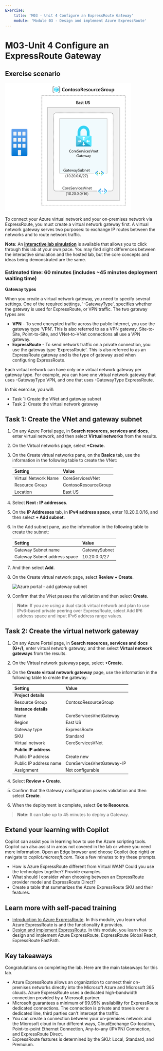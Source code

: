 ```yaml
---
Exercise:
    title: 'M03 - Unit 4 Configure an ExpressRoute Gateway'
    module: 'Module 03 - Design and implement Azure ExpressRoute'
---
```

# M03-Unit 4 Configure an ExpressRoute Gateway

## Exercise scenario

![Diagram of virtual network gateway.](../media/4-exercise-configure-expressroute-gateway.png)

To connect your Azure virtual network and your on-premises network via ExpressRoute, you must create a virtual network gateway first. A virtual network gateway serves two purposes: to exchange IP routes between the networks and to route network traffic.

**Note:** An **[interactive lab simulation](https://mslabs.cloudguides.com/guides/AZ-700%20Lab%20Simulation%20-%20Configure%20an%20ExpressRoute%20gateway)** is available that allows you to click through this lab at your own pace. You may find slight differences between the interactive simulation and the hosted lab, but the core concepts and ideas being demonstrated are the same.

### Estimated time: 60 minutes (includes ~45 minutes deployment waiting time)

**Gateway types**

When you create a virtual network gateway, you need to specify several settings. One of the required settings, '-GatewayType', specifies whether the gateway is used for ExpressRoute, or VPN traffic. The two gateway types are:

- **VPN** - To send encrypted traffic across the public Internet, you use the gateway type 'VPN'. This is also referred to as a VPN gateway. Site-to-Site, Point-to-Site, and VNet-to-VNet connections all use a VPN gateway.
- **ExpressRoute** - To send network traffic on a private connection, you use the gateway type 'ExpressRoute'. This is also referred to as an ExpressRoute gateway and is the type of gateway used when configuring ExpressRoute.

Each virtual network can have only one virtual network gateway per gateway type. For example, you can have one virtual network gateway that uses -GatewayType VPN, and one that uses -GatewayType ExpressRoute.

In this exercise, you will:

- Task 1: Create the VNet and gateway subnet
- Task 2: Create the virtual network gateway

## Task 1: Create the VNet and gateway subnet

1. On any Azure Portal page, in **Search resources, services and docs**, enter virtual network, and then select **Virtual networks** from the results.

1. On the Virtual networks page, select **+Create**.

1. On the Create virtual networks pane, on the **Basics** tab, use the information in the following table to create the VNet:

   | **Setting**          | **Value**                        |
   | -------------------- | -------------------------------- |
   | Virtual Network Name | CoreServicesVNet                 |
   | Resource Group       | ContosoResourceGroup             |
   | Location             | East US                          |

1. Select **Next : IP addresses**.

1. On the **IP Addresses** tab, in **IPv4 address space**, enter 10.20.0.0/16, and then select **+ Add subnet**.

1. In the Add subnet pane, use the information in the following table to create the subnet:

   | **Setting**                  | **Value**     |
   | ---------------------------- | ------------- |
   | Gateway Subnet name          | GatewaySubnet |
   | Gateway Subnet address space | 10.20.0.0/27  |

1. And then select **Add**.

1. On the Create virtual network page, select **Review + Create**.

   ![Azure portal - add gateway subnet](../media/add-gateway-subnet.png)

1. Confirm that the VNet passes the validation and then select **Create**.

>**Note:** If you are using a dual stack virtual network and plan to use IPv6-based private peering over ExpressRoute, select Add IP6 address space and input IPv6 address range values.

## Task 2: Create the virtual network gateway

1. On any Azure Portal page, in **Search resources, services and docs (G+/)**, enter virtual network gateway, and then select **Virtual network gateways** from the results.

1. On the Virtual network gateways page, select **+Create**.

1. On the **Create virtual network gateway** page, use the information in the following table to create the gateway:

   | **Setting**               | **Value**                  |
   | ------------------------- | -------------------------- |
   | **Project details**       |                            |
   | Resource Group            | ContosoResourceGroup       |
   | **Instance details**      |                            |
   | Name                      | CoreServicesVnetGateway    |
   | Region                    | East US                    |
   | Gateway type              | ExpressRoute               |
   | SKU                       | Standard                   |
   | Virtual network           | CoreServicesVNet           |
   | **Public IP address**     |                            |
   | Public IP address         | Create new                 |
   | Public IP address name    | CoreServicesVnetGateway-IP |
   | Assignment                | Not configurable           |

1. Select **Review + Create**.

1. Confirm that the Gateway configuration passes validation and then select **Create**.

1. When the deployment is complete, select **Go to Resource**.

>**Note:** It can take up to 45 minutes to deploy a Gateway.

## Extend your learning with Copilot

Copilot can assist you in learning how to use the Azure scripting tools. Copilot can also assist in areas not covered in the lab or where you need more information. Open an Edge browser and choose Copilot (top right) or navigate to *copilot.microsoft.com*. Take a few minutes to try these prompts.
+ How is Azure ExpressRoute different from Virtual WAN? Could you use the technolgies together? Provide examples.
+ What should I consider when choosing between an ExpressRoute provider model and ExpressRoute Direct?
+ Create a table that summarizes the Azure ExpressRoute SKU and their features.

## Learn more with self-paced training

+ [Introduction to Azure ExpressRoute](https://learn.microsoft.com/training/modules/intro-to-azure-expressroute/). In this module, you learn what Azure ExpressRoute is and the functionality it provides.
+ [Design and implement ExpressRoute](https://learn.microsoft.com/training/modules/design-implement-azure-expressroute/). In this module, you learn how to design and implement Azure ExpressRoute, ExpressRoute Global Reach, ExpressRoute FastPath.

## Key takeaways

Congratulations on completing the lab. Here are the main takeaways for this lab. 
+ Azure ExpressRoute allows an organization to connect their on-premises networks directly into the Microsoft Azure and Microsoft 365 clouds. Azure ExpressRoute uses a dedicated high-bandwidth connection provided by a Microsoft partner.
+ Microsoft guarantees a minimum of 99.95% availability for ExpressRoute dedicated connections. The connection is private and travels over a dedicated line, third parties can't intercept the traffic.
+ You can create a connection between your on-premises network and the Microsoft cloud in four different ways, CloudExchange Co-location, Point-to-point Ethernet Connection, Any-to-any (IPVPN) Connection, and ExpressRoute Direct.
+ ExpressRoute features is determined by the SKU: Local, Standard, and Premuium. 

